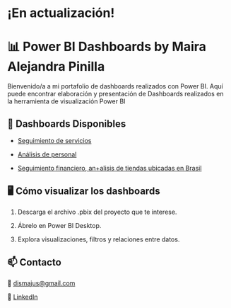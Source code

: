 # ¡En actualización!
# 📊 Power BI Dashboards by Maira Alejandra Pinilla

Bienvenido/a a mi portafolio de dashboards realizados con Power BI. Aquí puede encontrar elaboración y presentación de Dashboards realizados en la herramienta de visualización Power BI

## 🚀 Dashboards Disponibles

- [Seguimiento de servicios]()
  
- [Análisis de personal]()
- [Seguimiento financiero, an+alisis de tiendas ubicadas en Brasil]()
<!-- - [Gestión de Recursos Humanos](./RecursosHumanos)-->

## 🖥️ Cómo visualizar los dashboards
1. Descarga el archivo .pbix del proyecto que te interese.

2. Ábrelo en Power BI Desktop.

3. Explora visualizaciones, filtros y relaciones entre datos.

## 📫 Contacto
📧 dismajus@gmail.com

💼 [LinkedIn](https://www.linkedin.com/in/maira-alejandra-pinilla-pinilla)

